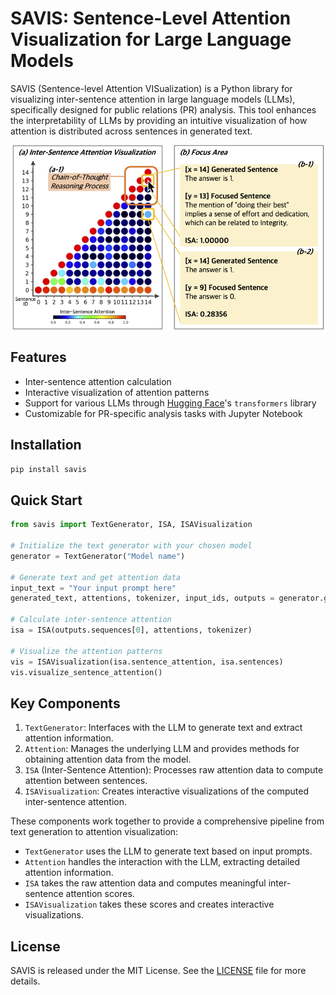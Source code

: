# SAVIS: Sentence-Level Attention Visualization for Large Language Models

SAVIS (Sentence-level Attention VISualization) is a Python library for visualizing inter-sentence attention in large language models (LLMs), specifically designed for public relations (PR) analysis. This tool enhances the interpretability of LLMs by providing an intuitive visualization of how attention is distributed across sentences in generated text.

<center>
<img src="https://raw.githubusercontent.com/Seongbuming/savis/master/images/savis.png" width="500" alt="SAVIS analyzing reviews">
</center>

## Features

- Inter-sentence attention calculation
- Interactive visualization of attention patterns
- Support for various LLMs through [Hugging Face](https://huggingface.co)'s `transformers` library
- Customizable for PR-specific analysis tasks with Jupyter Notebook

## Installation

```bash
pip install savis
```

## Quick Start

```python
from savis import TextGenerator, ISA, ISAVisualization

# Initialize the text generator with your chosen model
generator = TextGenerator("Model name")

# Generate text and get attention data
input_text = "Your input prompt here"
generated_text, attentions, tokenizer, input_ids, outputs = generator.generate_text(input_text)

# Calculate inter-sentence attention
isa = ISA(outputs.sequences[0], attentions, tokenizer)

# Visualize the attention patterns
vis = ISAVisualization(isa.sentence_attention, isa.sentences)
vis.visualize_sentence_attention()
```

## Key Components

1. `TextGenerator`: Interfaces with the LLM to generate text and extract attention information.
2. `Attention`: Manages the underlying LLM and provides methods for obtaining attention data from the model.
3. `ISA` (Inter-Sentence Attention): Processes raw attention data to compute attention between sentences.
4. `ISAVisualization`: Creates interactive visualizations of the computed inter-sentence attention.

These components work together to provide a comprehensive pipeline from text generation to attention visualization:

- `TextGenerator` uses the LLM to generate text based on input prompts.
- `Attention` handles the interaction with the LLM, extracting detailed attention information.
- `ISA` takes the raw attention data and computes meaningful inter-sentence attention scores.
- `ISAVisualization` takes these scores and creates interactive visualizations.

## License

SAVIS is released under the MIT License. See the [LICENSE](https://github.com/Seongbuming/savis/blob/master/LICENSE.md) file for more details.
